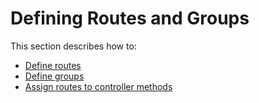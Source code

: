 # Defining Routes and Groups

This section describes how to:

* [Define routes](Defining-Routes.md)
* [Define groups](Defining-Groups.md)
* [Assign routes to controller methods](Assigning-Routes-and-Groups-in-Source-Code.md)
